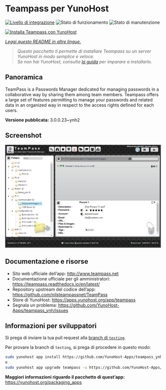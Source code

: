 <!--
N.B.: Questo README è stato automaticamente generato da <https://github.com/YunoHost/apps/tree/master/tools/readme_generator>
NON DEVE essere modificato manualmente.
-->

# Teampass per YunoHost

[![Livello di integrazione](https://dash.yunohost.org/integration/teampass.svg)](https://dash.yunohost.org/appci/app/teampass) ![Stato di funzionamento](https://ci-apps.yunohost.org/ci/badges/teampass.status.svg) ![Stato di manutenzione](https://ci-apps.yunohost.org/ci/badges/teampass.maintain.svg)

[![Installa Teampass con YunoHost](https://install-app.yunohost.org/install-with-yunohost.svg)](https://install-app.yunohost.org/?app=teampass)

*[Leggi questo README in altre lingue.](./ALL_README.md)*

> *Questo pacchetto ti permette di installare Teampass su un server YunoHost in modo semplice e veloce.*  
> *Se non hai YunoHost, consulta [la guida](https://yunohost.org/install) per imparare a installarlo.*

## Panoramica

TeamPass is a Passwords Manager dedicated for managing passwords in a collaborative way by sharing them among team members.
Teampass offers a large set of features permitting to manage your passwords and related data in an organized way in respect to the access rights defined for each users.


**Versione pubblicata:** 3.0.0.23~ynh2

## Screenshot

![Screenshot di Teampass](./doc/screenshots/screenshot.png)

## Documentazione e risorse

- Sito web ufficiale dell’app: <http://www.teampass.net>
- Documentazione ufficiale per gli amministratori: <https://teampass.readthedocs.io/en/latest/>
- Repository upstream del codice dell’app: <https://github.com/nilsteampassnet/TeamPass>
- Store di YunoHost: <https://apps.yunohost.org/app/teampass>
- Segnala un problema: <https://github.com/YunoHost-Apps/teampass_ynh/issues>

## Informazioni per sviluppatori

Si prega di inviare la tua pull request alla [branch di `testing`](https://github.com/YunoHost-Apps/teampass_ynh/tree/testing).

Per provare la branch di `testing`, si prega di procedere in questo modo:

```bash
sudo yunohost app install https://github.com/YunoHost-Apps/teampass_ynh/tree/testing --debug
o
sudo yunohost app upgrade teampass -u https://github.com/YunoHost-Apps/teampass_ynh/tree/testing --debug
```

**Maggiori informazioni riguardo il pacchetto di quest’app:** <https://yunohost.org/packaging_apps>
